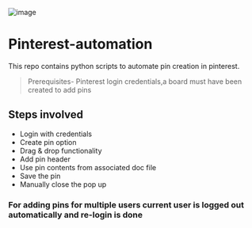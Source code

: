 ![image](https://mspoweruser.com/wp-content/uploads/2022/03/pini2.png)
# Pinterest-automation
This repo contains python scripts to automate pin creation in pinterest.

> Prerequisites- Pinterest login credentials,a board must have been created to add pins

## Steps involved
  - Login with credentials
  - Create pin option
  - Drag & drop functionality
  - Add pin header
  - Use pin contents from associated doc file
  - Save the pin
  - Manually close the pop up 
  
### For adding pins for multiple users current user is logged out automatically and re-login is done 

